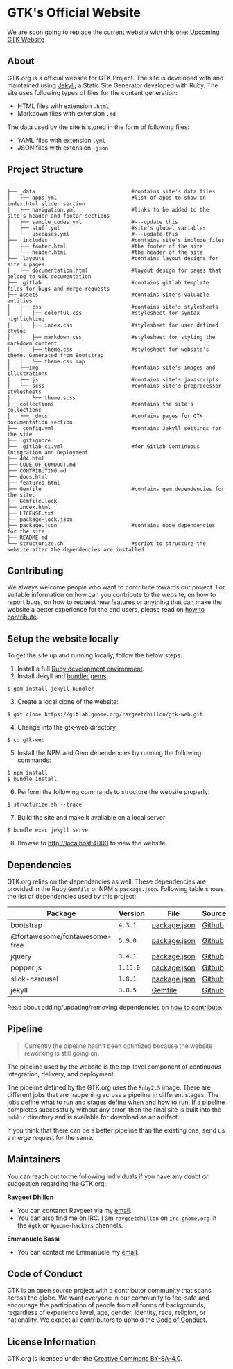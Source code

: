 # GTK's Official Website

We are soon going to replace the [current website](https://gtk.org) with this one: [Upcoming GTK Website](https://ravgeetdhillon.pages.gitlab.gnome.org/gtk-web)

## About

GTK.org is a official website for GTK Project. The site is developed with and maintained using [Jekyll][official-jekyll], a Static Site Generator developed with Ruby. The site uses following types of files for the content generation:
* HTML files with extension `.html`
* Markdown files with extension `.md`

The data used by the site is stored in the form of following files:
* YAML files with extension `.yml`
* JSON files with extension `.json`

## Project Structure

    ...
    ├── _data                               #contains site's data files
    │   ├── apps.yml                        #list of apps to show on index.html slider section
    │   ├── navigation.yml                  #links to be added to the site's header and footer sections
    │   ├── sample_codes.yml                #---update this
    │   ├── stuff.yml                       #site's global variables
    │   └── usecases.yml                    #---update this
    ├── _includes                           #contains site's include files
    │   ├── footer.html                     #the footer of the site
    │   └── header.html                     #the header of the site
    ├── _layouts                            #contains layout designs for site's pages
    │   └── documentation.html              #layout design for pages that belong to GTK documentation
    ├── .gitlab                             #contains gitlab template files for bugs and merge requests
    ├── assets                              #contains site's valuable entities
    │   ├── css                             #contains site's stylesheets
    │   │   ├── colorful.css                #stylesheet for syntax highlighting
    │   │   ├── index.css                   #stylesheet for user defined styles
    │   │   ├── markdown.css                #stylesheet for styling the markdown content
    │   │   ├── theme.css                   #stylesheet for website's theme. Generated from Bootstrap
    │   │   └── theme.css.map
    │   ├──img                              #contains site's images and illustrations
    │   ├── js                              #contains site's javascripts
    │   └── scss                            #contains site's preprocessor stylesheets
    │       └── theme.scss
    ├── collections                         #contains the site's collections
    │   └── _docs                           #contains pages for GTK documentation section
    ├── _config.yml                         #contains Jekyll settings for the site
    ├── .gitignore
    ├── .gitlab-ci.yml                      #for Gitlab Continuous Integration and Deployment
    ├── 404.html
    ├── CODE_OF_CONDUCT.md
    ├── CONTRIBUTING.md
    ├── docs.html
    ├── features.html
    ├── Gemfile                             #contains gem dependencies for the site.
    ├── Gemfile.lock
    ├── index.html
    ├── LICENSE.txt
    ├── package-lock.json
    ├── package.json                        #contains node dependencies for the site.
    ├── README.md
    └── structurize.sh                      #script to structure the website after the dependencies are installed

## Contributing

We always welcome people who want to contribute towards our project. For suitable information on how can you contribute to the website, on how to report bugs, on how to request new features or anything that can make the website a better experience for the end users, please read on [how to contribute][contributing].

## Setup the website locally

To get the site up and running locally, follow the below steps:

1. Install a full [Ruby development environment](https://jekyllrb.com/docs/installation/).
2. Install Jekyll and [bundler](https://jekyllrb.com/docs/ruby-101/#bundler) [gems](https://jekyllrb.com/docs/ruby-101/#gems).
```shell
$ gem install jekyll bundler
```
3. Create a local clone of the website:
```git
$ git clone https://gitlab.gnome.org/ravgeetdhillon/gtk-web.git
```
4. Change into the gtk-web directory
```shell
$ cd gtk-web
```
5. Install the NPM and Gem dependencies by running the following commands:
```shell
$ npm install
$ bundle install
```
6. Perform the following commands to structure the website properly:
```shell
$ structurize.sh --trace
```
7. Build the site and make it available on a local server
```shell
$ bundle exec jekyll serve
```
8. Browse to [http://localhost:4000](http://localhost:4000) to view the website.

## Dependencies

GTK.org relies on the dependencies as well. These dependencies are provided in the Ruby `Gemfile` or NPM's `package.json`. Following table shows the list of dependencies used by this project:

Package | Version | File | Source
--- | --- | --- | ---
bootstrap | `4.3.1` | [package.json][package.json] | [Github](https://github.com/twbs/bootstrap)
@fortawesome/fontawesome-free | `5.9.0` | [package.json][package.json] | [Github](https://github.com/FortAwesome/Font-Awesome)
jquery | `3.4.1` | [package.json][package.json] | [Github](https://github.com/jquery/jquery)
popper.js | `1.15.0` | [package.json][package.json] | [Github](https://github.com/FezVrasta/popper.js)
slick-carousel | `1.8.1` | [package.json][package.json] | [Github](https://github.com/kenwheeler/slick)
jekyll | `3.8.5` | [Gemfile][Gemfile] | [Github](https://github.com/jekyll/jekyll/)

Read about adding/updating/removing dependencies on [how to contribute](CONTRIBUTING.MD#addingupdatingremoving-dependencies).

## Pipeline

> Currently the pipeline hasn't been optimized because the website reworking is still going on.

The pipeline used by the website is the top-level component of continuous integration, delivery, and deployment.

The pipeline defined by the GTK.org uses the `Ruby2.5` image. There are different jobs that are happening across a pipeline in different stages. The jobs define what to run and stages define when and how to run. If a pipeline completes successfully without any error, then the final site is built into the `public` directory and is available for download as an artifact.

If you think that there can be a better pipeline than the existing one, send us a merge request for the same.

## Maintainers

You can reach out to the following individuals if you have any doubt or suggestion regarding the GTK.org:

**Ravgeet Dhillon**
* You can contanct Ravgeet via my [email](mailto:ravgeetdhillon@gmail.com).
* You can also find me on IRC. I am `ravgeetdhillon` on `irc.gnome.org` in the `#gtk` or
  `#gnome-hackers` channels.

**Emmanuele Bassi**
* You can contact me Emmanuele my [email](mailto:ebassi@gnome.org).

## Code of Conduct

GTK is an open source project with a contributor community that spans across the globe. We want everyone in our community to feel safe and encourage the participation of people from all forms of backgrounds, regardless of experience level, age, gender, identity, race, religion, or nationality.
We expect all contributors to uphold the [Code of Conduct][code-of-conduct].

## License Information

GTK.org is licensed under the [Creative Commons BY-SA-4.0][license].

<!-- markdown variables -->
[contributing]: CONTRIBUTING.MD
[code-of-conduct]: CODE_OF_CONDUCT.MD
[official-jekyll]: https://jekyllrb.com
[package.json]: package.json
[Gemfile]: Gemfile
[license]: LICENSE.txt
